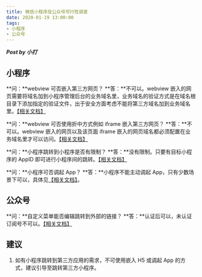 ```yaml
---
title: 微信小程序及公众号可行性调查
date: 2020-01-19 13:00:00
tags:
- 小程序
- 公众号
---
```


***Post by 小打***

## 小程序
**问：**webview 可否嵌入第三方网页？
**答：**不可以。webview 嵌入的网页需要将域名加到小程序管理后台的业务域名里，业务域名的验证方式是在域名根目录下添加指定的验证文件，出于安全方面考虑不能将第三方域名加到业务域名里。[【相关文档】](https://developers.weixin.qq.com/miniprogram/dev/component/web-view.html)

**问：**webview 可否使用折中方式例如 iframe 嵌入第三方网页？
**答：**不可以。webview 嵌入的网页以及该页面 iframe 嵌入的网页域名都必须配置在业务域名里才可以访问。[【相关文档】](https://developers.weixin.qq.com/miniprogram/dev/component/web-view.html)

**问：**小程序跳转到小程序是否有限制？
**答：**没有限制。只要有目标小程序的 AppID 即可进行小程序间的跳转。[【相关文档】](https://developers.weixin.qq.com/miniprogram/dev/api/open-api/miniprogram-navigate/wx.navigateToMiniProgram.html)

**问：**小程序可否调起 App？
**答：**小程序不能主动调起 App，只有少数场景下可以，具体见[【相关文档】](https://developers.weixin.qq.com/miniprogram/dev/framework/open-ability/launchApp.html)。

## 公众号
**问：**自定义菜单能否编辑跳转到外部的链接？
**答：**认证后可以，未认证订阅号不可以。[【相关文档】](https://kf.qq.com/faq/120911VrYVrA150212ENnyqM.html)

## 建议
1. 如有小程序跳转到第三方应用的需求，不可使用嵌入 H5 或调起 App 的方式，建议引导至跳转第三方小程序。
